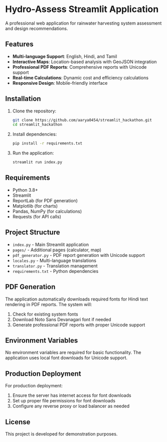 # Hydro-Assess Streamlit Application

A professional web application for rainwater harvesting system assessment and design recommendations.

## Features

- **Multi-language Support**: English, Hindi, and Tamil
- **Interactive Maps**: Location-based analysis with GeoJSON integration
- **Professional PDF Reports**: Comprehensive reports with Unicode support
- **Real-time Calculations**: Dynamic cost and efficiency calculations
- **Responsive Design**: Mobile-friendly interface

## Installation

1. Clone the repository:
   ```bash
   git clone https://github.com/aarya0454/streamlit_hackathon.git
   cd streamlit_hackathon
   ```

2. Install dependencies:
   ```bash
   pip install -r requirements.txt
   ```

3. Run the application:
   ```bash
   streamlit run index.py
   ```

## Requirements

- Python 3.8+
- Streamlit
- ReportLab (for PDF generation)
- Matplotlib (for charts)
- Pandas, NumPy (for calculations)
- Requests (for API calls)

## Project Structure

- `index.py` - Main Streamlit application
- `pages/` - Additional pages (calculator, map)
- `pdf_generator.py` - PDF report generation with Unicode support
- `locales.py` - Multi-language translations
- `translator.py` - Translation management
- `requirements.txt` - Python dependencies

## PDF Generation

The application automatically downloads required fonts for Hindi text rendering in PDF reports. The system will:

1. Check for existing system fonts
2. Download Noto Sans Devanagari font if needed
3. Generate professional PDF reports with proper Unicode support

## Environment Variables

No environment variables are required for basic functionality. The application uses local font downloads for Unicode support.

## Production Deployment

For production deployment:

1. Ensure the server has internet access for font downloads
2. Set up proper file permissions for font downloads
3. Configure any reverse proxy or load balancer as needed

## License

This project is developed for demonstration purposes.

